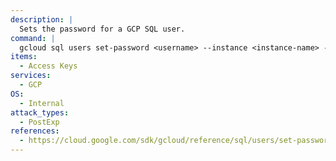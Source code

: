 ```yaml
---
description: |
  Sets the password for a GCP SQL user.
command: |
  gcloud sql users set-password <username> --instance <instance-name> --password <password>
items:
  - Access Keys
services:
  - GCP
OS:
  - Internal
attack_types:
  - PostExp
references:
  - https://cloud.google.com/sdk/gcloud/reference/sql/users/set-password
---
```

